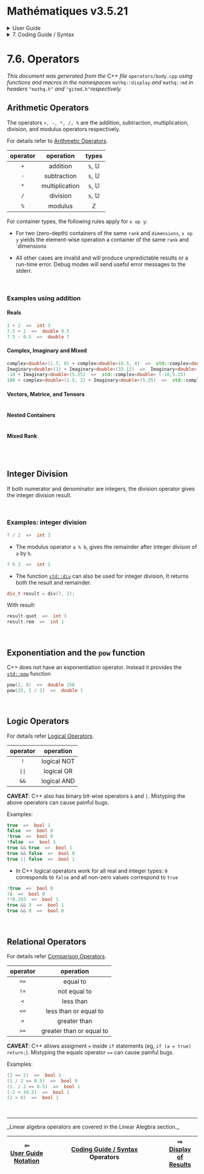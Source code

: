 # Mathématiques v3.5.21


<details>

<summary>User Guide</summary>

1. [About](../../about/README.md)<br>
2. [License](../../license/README.md)<br>
3. [Release Notes](../../release-notes/README.md)<br>
4. [Installation](../../installation/README.md)<br>
5. [Makefile / Using Mathématiques](../../using-mathematiques/README.md)<br>
6. [Code Examples](../../examples/README.md)<br>
7. _Coding Guide / Syntax_ <br>
8. [Benchmarks](../../benchmarks/README.md)<br>
9. [Tests](../../test/README.md)<br>
10. [New Feature Plans](../../feature-schedule/README.md)<br>
11. [Developer Guide](../../developer-guide/README.md)<br>


</details>



<details>

<summary>7. Coding Guide / Syntax</summary>

7.1. [Scalar Math: real, imaginary, complex, and quaternions](../scalar/README.md)<br>
7.2. [Vectors](../vector/README.md)<br>
7.3. [Matrices](../matrix/README.md)<br>
7.4. [Tensors](../tensor/README.md)<br>
7.5. [User Guide Notation](../notation/README.md)<br>
7.6. _Operators_ <br>
7.7. [Display of Results](../display/README.md)<br>
7.8. [Linear Algebra](../linear-algebra/README.md)<br>
7.9. [FILE I/O](../file-io/README.md)<br>
7.10. [Debug Modes](../debug/README.md)<br>


</details>



# 7.6. Operators

_This document was generated from the_ C++ _file_ `operators/body.cpp` _using functions and macros in the namespaces_ `mathq::display` _and_ `mathq::md` _in headers_ `"mathq.h"` _and_ `"gitmd.h"`_respectively._ 

## Arithmetic Operators
The operators `+, -, *, /, %` are the addition, subtraction, multiplication, division, and modulus operators respectively.

For details refer to [Arithmetic Operators](https://en.cppreference.com/w/cpp/language/operator_arithmetic).


| operator | operation | types | 
| :---: | :---: | :---: | 
| `+` | addition | 𝕤, 𝕌 | 
| `-` | subtraction | 𝕤, 𝕌 | 
| `*` | multiplication | 𝕤, 𝕌 | 
| `/` | division | 𝕤, 𝕌 | 
| `%` | modulus | ℤ | 

For container types, the following rules apply for `x op y`:

* For two (zero-depth) containers of the same `rank` and `dimensions`, `x op y` yields the element-wise operation a container of the same `rank` and `dimensions

* All other cases are invalid and will produce unpredictable results or a run-time error. Debug modes will send useful error messages to the stderr.


<br>

### Examples using addition
#### Reals

```C++
1 + 2  =>  int 3
7.5 + 2  =>  double 9.5
7.5 - 0.5  =>  double 7
```

#### Complex, Imaginary and Mixed

```C++
complex<double>(1.5, 0) + complex<double>(0.5, 4)  =>  std::complex<double> (2,4)
Imaginary<double>(1) + Imaginary<double>(33.12)  =>  Imaginary<double> 34.12i
-10 + Imaginary<double>(5.25)  =>  std::complex<double> (-10,5.25)
100 + complex<double>(1.5, 2) + Imaginary<double>(5.25)  =>  std::complex<double> (101.5,7.25)
```

#### Vectors, Matrice, and Tensors

```C++
```

#### Nested Containers

```C++
```

#### Mixed Rank

```C++
```


<br>

## Integer Division
If both numerator and denominator are integers, the division operator gives the integer division result.


<br>

### Examples: integer division
```C++
7 / 2  =>  int 3
```
* The modulus operator `a % b`, gives the remainder after integer divison of `a` by `b`.

```C++
7 % 2  =>  int 1
```
* The function [`std::div`](https://en.cppreference.com/w/cpp/numeric/math/div) can also be used for integer division, It returns both the result and remainder.

```C++
div_t result = div(7, 2);
```
With result:

```C++
result.quot  =>  int 3
result.rem  =>  int 1
```

<br>

## Exponentiation and the `pow` function
C++ does not have an exponentiation operator.  Instead it provides the [`std::pow`](https://en.cppreference.com/w/cpp/numeric/math/div) function
```C++
pow(2, 8)  =>  double 256
pow(25, 1 / 2)  =>  double 1
```

<br>

## Logic Operators
For details refer [Logical Operators](https://en.cppreference.com/w/c/language/operator_logical).


| operator | operation | 
| :---: | :---: | 
| `!` | logical NOT | 
| `\|\|` | logical OR | 
| `&&` | logical AND | 

**CAVEAT**: C++ also has binary bit-wise operators `&` and `|`.  Mistyping the above operators can cause painful bugs. 


Examples:

```C++
true  =>  bool 1
false  =>  bool 0
!true  =>  bool 0
!false  =>  bool 1
true && true  =>  bool 1
true && false  =>  bool 0
true || false  =>  bool 1
```
* In C++ logical operators work for all real and integer types: `0` corresponds to `false` and all non-zero values correspond to `true`

```C++
!true  =>  bool 0
!8  =>  bool 0
!!8.293  =>  bool 1
true && 3  =>  bool 1
true && 0  =>  bool 0
```

<br>

## Relational Operators
For details refer [Comparison Operators](https://en.cppreference.com/w/c/language/operator_comparison).


| operator | operation | 
| :---: | :---: | 
| `==` | equal to | 
| `!=` | not equal to | 
| `<` | less than | 
| `<=` | less than or equal to | 
| `>` | greater than | 
| `>=` | greater than or equal to | 

**CAVEAT**: C++ allows assigment `=` inside `if` statements (eg, `if (a = true) return;`).  Mistyping the equals operator `==` can cause painful bugs. 


Examples:

```C++
(2 == 2)  =>  bool 1
(1 / 2 == 0.5)  =>  bool 0
(1. / 2 == 0.5)  =>  bool 1
(-2 < 34.2)  =>  bool 1
(2 > 0)  =>  bool 1
```

<br>

<hr>
_Linear algebra operators are covered in the Linear Alegbra section._


| ⇦ <br />[User Guide Notation](../notation/README.md)  | [Coding Guide / Syntax](../README.md)<br />Operators<br /><img width=1000/> | ⇨ <br />[Display of Results](../display/README.md)   |
| ------------ | :-------------------------------: | ------------ |

